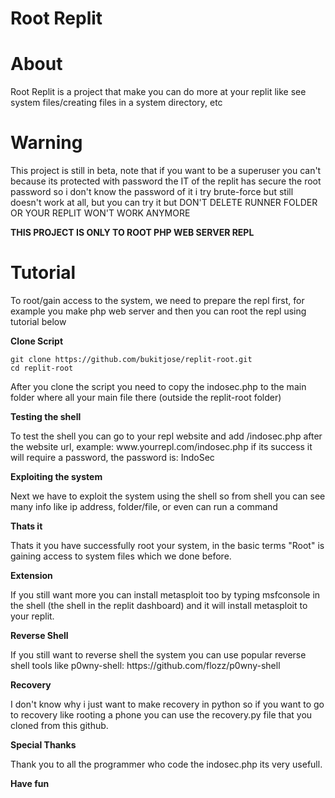 # Root Replit

# About

<p>Root Replit is a project that make you can do more at your replit like see system files/creating files in a system directory, etc</p>

# Warning

<p>This project is still in beta, note that if you want to be a superuser you can't because its protected with password the IT of the replit has secure the root password so i don't know the password of it i try brute-force but still doesn't work at all, but you can try it but DON'T DELETE RUNNER FOLDER OR YOUR REPLIT WON'T WORK ANYMORE</p>

**THIS PROJECT IS ONLY TO ROOT PHP WEB SERVER REPL**

# Tutorial

<p>To root/gain access to the system, we need to prepare the repl first, for example you make php web server and then you can root the repl using tutorial below</p>

**Clone Script**

```shell script
git clone https://github.com/bukitjose/replit-root.git
cd replit-root
```
<p>After you clone the script you need to copy the indosec.php to the main folder where all your main file there (outside the replit-root folder)</p>

**Testing the shell**
<p>To test the shell you can go to your repl website and add /indosec.php after the website url, example: www.yourrepl.com/indosec.php if its success it will require a password, the password is: IndoSec</p>

**Exploiting the system**
<p>Next we have to exploit the system using the shell so from shell you can see many info like ip address, folder/file, or even can run a command</p>

**Thats it**
<p>Thats it you have successfully root your system, in the basic terms "Root" is gaining access to system files which we done before.</p>

**Extension**
<p>If you still want more you can install metasploit too by typing msfconsole in the shell (the shell in the replit dashboard) and it will install metasploit to your replit.</p>

**Reverse Shell**
<p>If you still want to reverse shell the system you can use popular reverse shell tools like p0wny-shell: https://github.com/flozz/p0wny-shell</p>

**Recovery**
<p>I don't know why i just want to make recovery in python so if you want to go to recovery like rooting a phone you can use the recovery.py file that you cloned from this github.</p>

**Special Thanks**
<p>Thank you to all the programmer who code the indosec.php its very usefull.</p>

**Have fun**
